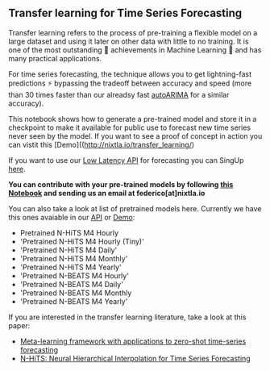 ## Transfer learning for Time Series Forecasting
Transfer learning refers to the process of pre-training a flexible model on a large dataset and using it later on other data with little to no training. It is one of the most outstanding 🚀 achievements in Machine Learning 🧠 and has many practical applications.

For time series forecasting, the technique allows you to get lightning-fast predictions ⚡ bypassing the tradeoff between accuracy and speed (more than 30 times faster than our alreadsy fast [autoARIMA](https://github.com/Nixtla/statsforecast) for a similar accuracy).

This notebook shows how to generate a pre-trained model and store it in a checkpoint to make it available for public use to forecast new time series never seen by the model. 
If you want to see a proof of concept in action you can vistit this [Demo]((http://nixtla.io/transfer_learning/)

If you want to use our [Low Latency API]([docs.nixtla.io/](https://docs.nixtla.io/reference/neural_transfer_neural_transfer_post)) for forecasting you can SingUp [here](nixtla.io/transfer-learning). 

**You can contribute with your pre-trained models by following [this Notebook](https://github.com/Nixtla/transfer-learning-time-series/edit/main/README.md) and sending us an email at federico[at]nixtla.io**

You can also take a look at list of pretrained models here. Currently we have this ones avaiable in our [API](https://docs.nixtla.io/reference/neural_transfer_neural_transfer_post) or [Demo](http://nixtla.io/transfer_learning/):
- Pretrained N-HiTS M4 Hourly
- 'Pretrained N-HiTS M4 Hourly (Tiny)'
- 'Pretrained N-HiTS M4 Daily'
- 'Pretrained N-HiTS M4 Monthly'
- 'Pretrained N-HiTS M4 Yearly'
- 'Pretrained N-BEATS M4 Hourly'
- 'Pretrained N-BEATS M4 Daily'
- 'Pretrained N-BEATS M4 Monthly
- 'Pretrained N-BEATS M4 Yearly'

If you are interested in the transfer learning literature, take a look at this paper:
- [Meta-learning framework with applications to zero-shot time-series forecasting](https://arxiv.org/abs/2002.02887)
- [N-HiTS: Neural Hierarchical Interpolation for Time Series Forecasting](https://arxiv.org/abs/2201.12886)
